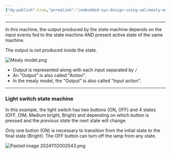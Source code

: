 ```yaml
---
{"dg-publish":true,"permalink":"/embedded-sys-design-using-uml/mealy-machine/"}
---
```


---
In this machine, the output produced by the state machine depends on the input events fed to the state machine AND present active state of the same machine.

The output is not produced inside the state.

![Mealy model.png](/img/user/Embedded%20Sys%20Design%20using%20UML/Reference%20images/Mealy%20model.png)
- Output is represented along with each input separated by `/`
- An "Output" is also called "Action".
- In the mealy model, the "Output" is also called "Input action".

---

### Light switch state machine
In this example, the light switch has two buttons (ON, OFF) and 4 states (OFF, DIM, Medium bright, Bright) and depending on which button is pressed and the _previous state_ the next state will change.

Only one button (ON) is necessary to transition from the initial state to the final state (Bright).
The OFF button can turn off the lamp from any state.

![Pasted image 20241112002043.png](/img/user/Embedded%20Sys%20Design%20using%20UML/Reference%20images/Pasted%20image%2020241112002043.png)